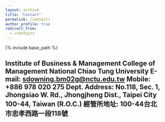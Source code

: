 ```yaml
---
layout: archive
title: "Contact"
permalink: /contact/
author_profile: true
redirect_from:
  - /contacts
---
```


{% include base_path %}



Institute of Business & Management 
College of Management
National Chiao Tung University
E-mail: [sdowning.bm02g@nctu.edu.tw](mailto:sdowning.bm02g@nctu.edu.tw "Email: sdowning.bm02g@nctu.edu.tw")
Mobile: +886 978 020 275
Dept. Address: No.118, Sec. 1, Jhongsiao W. Rd., 
Jhongjheng Dist., Taipei City 100-44, Taiwan (R.O.C.)
經管所地址: 100-44台北市忠孝西路一段118號
--
